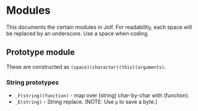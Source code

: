 # Modules
This documents the certain modules in Jolf. For readability, each space will be replaced by an underscore. Use a space when coding.

## Prototype module
These are constructed as `(space)(character)(this)(arguments)`.

### String prototypes

 * `_F(string)(function)` - map over (string) char-by-char with (function).
 * `_E(string)` - String replace. (NOTE: Use `ρ` to save a byte.)
